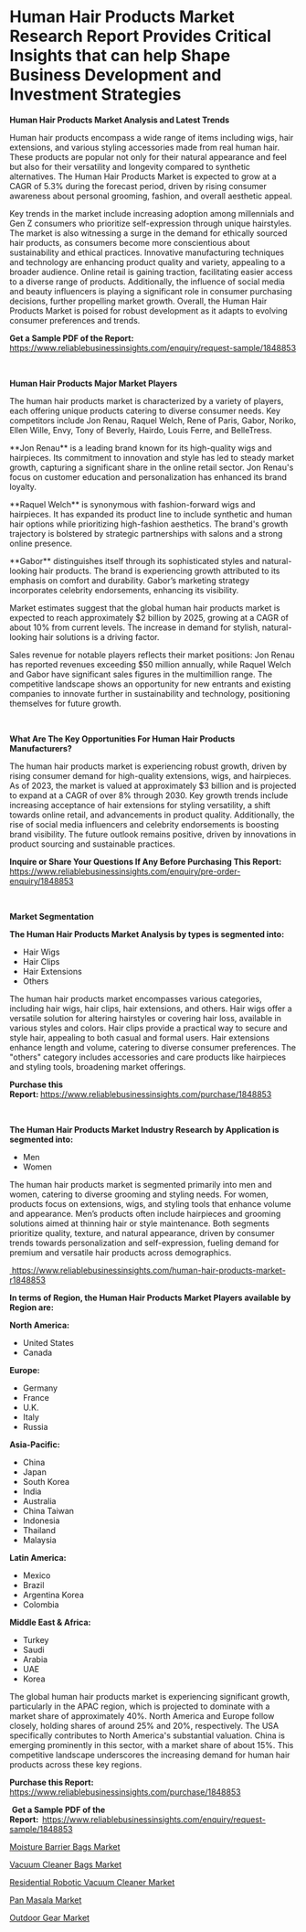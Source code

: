 <p><h1>Human Hair Products Market Research Report Provides Critical Insights that can help Shape Business Development and Investment Strategies</h1></p><p><strong>Human Hair Products Market Analysis and Latest Trends</strong></p>
<p><p>Human hair products encompass a wide range of items including wigs, hair extensions, and various styling accessories made from real human hair. These products are popular not only for their natural appearance and feel but also for their versatility and longevity compared to synthetic alternatives. The Human Hair Products Market is expected to grow at a CAGR of 5.3% during the forecast period, driven by rising consumer awareness about personal grooming, fashion, and overall aesthetic appeal.</p><p>Key trends in the market include increasing adoption among millennials and Gen Z consumers who prioritize self-expression through unique hairstyles. The market is also witnessing a surge in the demand for ethically sourced hair products, as consumers become more conscientious about sustainability and ethical practices. Innovative manufacturing techniques and technology are enhancing product quality and variety, appealing to a broader audience. Online retail is gaining traction, facilitating easier access to a diverse range of products. Additionally, the influence of social media and beauty influencers is playing a significant role in consumer purchasing decisions, further propelling market growth. Overall, the Human Hair Products Market is poised for robust development as it adapts to evolving consumer preferences and trends.</p></p>
<p><strong>Get a Sample PDF of the Report:&nbsp;</strong> <a href="https://www.reliablebusinessinsights.com/enquiry/request-sample/1848853?utm_campaign=63&utm_medium=2&utm_source=Github&utm_content=ia&utm_term=05042025&utm_id=human-hair-products">https://www.reliablebusinessinsights.com/enquiry/request-sample/1848853</a></p>
<p>&nbsp;</p>
<p><strong>Human Hair Products Major Market Players</strong></p>
<p><p>The human hair products market is characterized by a variety of players, each offering unique products catering to diverse consumer needs. Key competitors include Jon Renau, Raquel Welch, Rene of Paris, Gabor, Noriko, Ellen Wille, Envy, Tony of Beverly, Hairdo, Louis Ferre, and BelleTress.</p><p>**Jon Renau** is a leading brand known for its high-quality wigs and hairpieces. Its commitment to innovation and style has led to steady market growth, capturing a significant share in the online retail sector. Jon Renau's focus on customer education and personalization has enhanced its brand loyalty.</p><p>**Raquel Welch** is synonymous with fashion-forward wigs and hairpieces. It has expanded its product line to include synthetic and human hair options while prioritizing high-fashion aesthetics. The brand's growth trajectory is bolstered by strategic partnerships with salons and a strong online presence.</p><p>**Gabor** distinguishes itself through its sophisticated styles and natural-looking hair products. The brand is experiencing growth attributed to its emphasis on comfort and durability. Gabor’s marketing strategy incorporates celebrity endorsements, enhancing its visibility.</p><p>Market estimates suggest that the global human hair products market is expected to reach approximately $2 billion by 2025, growing at a CAGR of about 10% from current levels. The increase in demand for stylish, natural-looking hair solutions is a driving factor.</p><p>Sales revenue for notable players reflects their market positions: Jon Renau has reported revenues exceeding $50 million annually, while Raquel Welch and Gabor have significant sales figures in the multimillion range. The competitive landscape shows an opportunity for new entrants and existing companies to innovate further in sustainability and technology, positioning themselves for future growth.</p></p>
<p>&nbsp;</p>
<p><strong>What Are The Key Opportunities For Human Hair Products Manufacturers?</strong></p>
<p><p>The human hair products market is experiencing robust growth, driven by rising consumer demand for high-quality extensions, wigs, and hairpieces. As of 2023, the market is valued at approximately $3 billion and is projected to expand at a CAGR of over 8% through 2030. Key growth trends include increasing acceptance of hair extensions for styling versatility, a shift towards online retail, and advancements in product quality. Additionally, the rise of social media influencers and celebrity endorsements is boosting brand visibility. The future outlook remains positive, driven by innovations in product sourcing and sustainable practices.</p></p>
<p><strong>Inquire or Share Your Questions If Any Before Purchasing This Report:</strong> <a href="https://www.reliablebusinessinsights.com/enquiry/pre-order-enquiry/1848853?utm_campaign=63&utm_medium=2&utm_source=Github&utm_content=ia&utm_term=05042025&utm_id=human-hair-products">https://www.reliablebusinessinsights.com/enquiry/pre-order-enquiry/1848853</a></p>
<p>&nbsp;</p>
<p><strong>Market Segmentation</strong></p>
<p><strong>The Human Hair Products Market Analysis by types is segmented into:</strong></p>
<p><ul><li>Hair Wigs</li><li>Hair Clips</li><li>Hair Extensions</li><li>Others</li></ul></p>
<p><p>The human hair products market encompasses various categories, including hair wigs, hair clips, hair extensions, and others. Hair wigs offer a versatile solution for altering hairstyles or covering hair loss, available in various styles and colors. Hair clips provide a practical way to secure and style hair, appealing to both casual and formal users. Hair extensions enhance length and volume, catering to diverse consumer preferences. The "others" category includes accessories and care products like hairpieces and styling tools, broadening market offerings.</p></p>
<p><strong>Purchase this Report:&nbsp;</strong><a href="https://www.reliablebusinessinsights.com/purchase/1848853?utm_campaign=63&utm_medium=2&utm_source=Github&utm_content=ia&utm_term=05042025&utm_id=human-hair-products">https://www.reliablebusinessinsights.com/purchase/1848853</a></p>
<p>&nbsp;</p>
<p><strong>The Human Hair Products Market Industry Research by Application is segmented into:</strong></p>
<p><ul><li>Men</li><li>Women</li></ul></p>
<p><p>The human hair products market is segmented primarily into men and women, catering to diverse grooming and styling needs. For women, products focus on extensions, wigs, and styling tools that enhance volume and appearance. Men’s products often include hairpieces and grooming solutions aimed at thinning hair or style maintenance. Both segments prioritize quality, texture, and natural appearance, driven by consumer trends towards personalization and self-expression, fueling demand for premium and versatile hair products across demographics.</p></p>
<p><a href="https://www.reliablebusinessinsights.com/human-hair-products-market-r1848853?utm_campaign=63&utm_medium=2&utm_source=Github&utm_content=ia&utm_term=05042025&utm_id=human-hair-products">&nbsp;https://www.reliablebusinessinsights.com/human-hair-products-market-r1848853</a></p>
<p><strong>In terms of Region, the Human Hair Products Market Players available by Region are:</strong></p>
<p>
    <p> <strong> North America: </strong>
        <ul>
            <li>United States</li>
            <li>Canada</li>
        </ul>
        </p> 
    <p> <strong> Europe: </strong>
        <ul>
            <li>Germany</li>
            <li>France</li>
            <li>U.K.</li>
            <li>Italy</li>
            <li>Russia</li>
        </ul>
        </p> 
    <p> <strong> Asia-Pacific: </strong>
        <ul>
            <li>China</li>
            <li>Japan</li>
            <li>South Korea</li>
            <li>India</li>
            <li>Australia</li>
            <li>China Taiwan</li>
            <li>Indonesia</li>
            <li>Thailand</li>
            <li>Malaysia</li>
        </ul>
        </p> 
    <p> <strong> Latin America: </strong>
        <ul>
            <li>Mexico</li>
            <li>Brazil</li>
            <li>Argentina Korea</li>
            <li>Colombia</li>
        </ul>
        </p> 
    <p> <strong> Middle East & Africa: </strong>
        <ul>
            <li>Turkey</li>
            <li>Saudi</li>
            <li>Arabia</li>
            <li>UAE</li>
            <li>Korea</li>
        </ul>
    </p>
    </p>
<p><p>The global human hair products market is experiencing significant growth, particularly in the APAC region, which is projected to dominate with a market share of approximately 40%. North America and Europe follow closely, holding shares of around 25% and 20%, respectively. The USA specifically contributes to North America's substantial valuation. China is emerging prominently in this sector, with a market share of about 15%. This competitive landscape underscores the increasing demand for human hair products across these key regions.</p></p>
<p><strong>Purchase this Report: </strong><a href="https://www.reliablebusinessinsights.com/purchase/1848853?utm_campaign=63&utm_medium=2&utm_source=Github&utm_content=ia&utm_term=05042025&utm_id=human-hair-products">https://www.reliablebusinessinsights.com/purchase/1848853</a></p>
<p>&nbsp;<strong>Get a Sample PDF of the Report:&nbsp;&nbsp;</strong><a href="https://www.reliablebusinessinsights.com/enquiry/request-sample/1848853?utm_campaign=63&utm_medium=2&utm_source=Github&utm_content=ia&utm_term=05042025&utm_id=human-hair-products">https://www.reliablebusinessinsights.com/enquiry/request-sample/1848853</a></p>
<p><strong></strong></p>
<p><p><a href="https://github.com/sokurgleyde/Market-Research-Report-List-1/blob/main/moisture-barrier-bags-market.md?utm_campaign=63&utm_medium=2&utm_source=Github&utm_content=ia&utm_term=05042025&utm_id=human-hair-products">Moisture Barrier Bags Market</a></p><p><a href="https://github.com/chlihakwatsi/Market-Research-Report-List-1/blob/main/vacuum-cleaner-bags-market.md?utm_campaign=63&utm_medium=2&utm_source=Github&utm_content=ia&utm_term=05042025&utm_id=human-hair-products">Vacuum Cleaner Bags Market</a></p><p><a href="https://github.com/keeniielokl/Market-Research-Report-List-1/blob/main/residential-robotic-vacuum-cleaner-market.md?utm_campaign=63&utm_medium=2&utm_source=Github&utm_content=ia&utm_term=05042025&utm_id=human-hair-products">Residential Robotic Vacuum Cleaner Market</a></p><p><a href="https://github.com/jemmysolin5k/Market-Research-Report-List-1/blob/main/pan-masala-market.md?utm_campaign=63&utm_medium=2&utm_source=Github&utm_content=ia&utm_term=05042025&utm_id=human-hair-products">Pan Masala Market</a></p><p><a href="https://github.com/kocssequen/Market-Research-Report-List-1/blob/main/outdoor-gear-market.md?utm_campaign=63&utm_medium=2&utm_source=Github&utm_content=ia&utm_term=05042025&utm_id=human-hair-products">Outdoor Gear Market</a></p></p>
